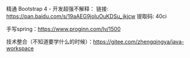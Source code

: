 精通 Bootstrap 4 - 开发超强不解释： 链接: https://pan.baidu.com/s/19aAEG9joIuOuKDSu_jkjcw 提取码: 40ci

手写spring：https://www.proginn.com/lv/1500

技术整合（不知道要学什么的时候）：https://gitee.com/zhengqingya/java-workspace


